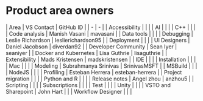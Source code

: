 # Product area owners

| Area | VS Contact | GitHub ID |
| - | - |
| Accessibility | | |
| AI | | |
| C++ | | |
| Code analysis | Manish Vasani | mavasani |
| Data tools | | |
| Debugging | Leslie Richardson | leslierichardson95 |
| Deployment | | |
| UI Designers | Daniel Jacobson | diverdan92 |
| Developer Community | Sean Iyer | seaniyer |
| Docker and Kubernetes | Lisa Guthrie | lisaguthrie |
| Extensibility | Mads Kristensen | madskristensen |
| IDE | | |
| Installation | | |
| Mac | | |
| Modeling | Subrahmanya Srinivas | SrinivasMSFT |
| MSBuild | | |
| NodeJS | | |
| Profiling | Esteban Herrera | esteban-herrera |
| Project migration | | |
| Python and R | | |
| Release notes | Angel zhou | anzhou5 |
| Scripting | | |
| Subscriptions | | |
| Test | | |
| Unity | | |
| VSTO and Sharepoint | John Hart | |
| Workflow Designer | | |